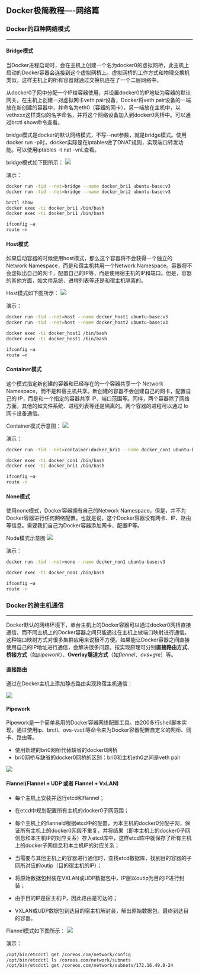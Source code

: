 Docker极简教程—-网络篇
--------------------------------------------------------

### Docker的四种网络模式
--------------------------------------------------------

#### Bridge模式

当Docker进程启动时，会在主机上创建一个名为docker0的虚拟网桥，此主机上启动的Docker容器会连接到这个虚拟网桥上。虚拟网桥的工作方式和物理交换机类似，这样主机上的所有容器就通过交换机连在了一个二层网络中。

从docker0子网中分配一个IP给容器使用，并设置docker0的IP地址为容器的默认网关。在主机上创建一对虚拟网卡veth pair设备，Docker将veth pair设备的一端放在新创建的容器中，并命名为eth0（容器的网卡），另一端放在主机中，以vethxxx这样类似的名字命名，并将这个网络设备加入到docker0网桥中。可以通过brctl show命令查看。

bridge模式是docker的默认网络模式，不写--net参数，就是bridge模式。使用docker run -p时，docker实际是在iptables做了DNAT规则，实现端口转发功能。可以使用iptables -t nat -vnL查看。

bridge模式如下图所示：
![](images/bridge.png)

演示：
```bash
docker run -tid --net=bridge --name docker_bri1 ubuntu-base:v3
docker run -tid --net=bridge --name docker_bri2 ubuntu-base:v3 

brctl show
docker exec -ti docker_bri1 /bin/bash
docker exec -ti docker_bri1 /bin/bash

ifconfig –a
route –n
```

#### Host模式

如果启动容器的时候使用host模式，那么这个容器将不会获得一个独立的Network Namespace，而是和宿主机共用一个Network Namespace。容器将不会虚拟出自己的网卡，配置自己的IP等，而是使用宿主机的IP和端口。但是，容器的其他方面，如文件系统、进程列表等还是和宿主机隔离的。

Host模式如下图所示：
![](images/host.png)

演示：
```bash
docker run -tid --net=host --name docker_host1 ubuntu-base:v3
docker run -tid --net=host --name docker_host2 ubuntu-base:v3

docker exec -ti docker_host1 /bin/bash
docker exec -ti docker_host1 /bin/bash

ifconfig –a
route –n
```

#### Container模式

这个模式指定新创建的容器和已经存在的一个容器共享一个 Network Namespace，而不是和宿主机共享。新创建的容器不会创建自己的网卡，配置自己的 IP，而是和一个指定的容器共享 IP、端口范围等。同样，两个容器除了网络方面，其他的如文件系统、进程列表等还是隔离的。两个容器的进程可以通过 lo 网卡设备通信。

Container模式示意图：
![](images/container.png)

演示：
```bash
docker run -tid --net=container:docker_bri1 --name docker_con1 ubuntu-base:v3

docker exec -ti docker_con1 /bin/bash
docker exec -ti docker_bri1 /bin/bash

ifconfig –a
route -n
```

#### None模式

使用none模式，Docker容器拥有自己的Network Namespace，但是，并不为Docker容器进行任何网络配置。也就是说，这个Docker容器没有网卡、IP、路由等信息。需要我们自己为Docker容器添加网卡、配置IP等。

Node模式示意图
![](images/none.png)

演示：
```bash
docker run -tid --net=none --name docker_non1 ubuntu-base:v3

docker exec -ti docker_non1 /bin/bash

ifconfig –a
route -n
```


### Docker的跨主机通信
--------------------------------------------------------

Docker默认的网络环境下，单台主机上的Docker容器可以通过docker0网桥直接通信，而不同主机上的Docker容器之间只能通过在主机上做端口映射进行通信。这种端口映射方式对很多集群应用来说极不方便。如果能让Docker容器之间直接使用自己的IP地址进行通信，会解决很多问题。按实现原理可分别**直接路由方式**、**桥接方式**（如*pipework*）、**Overlay隧道方式**（如*flannel*、*ovs+gre*）等。

#### 直接路由

通过在Docker主机上添加静态路由实现跨宿主机通信：

![](images/direct-route.png)


#### Pipework

Pipework是一个简单易用的Docker容器网络配置工具。由200多行shell脚本实现。通过使用ip、brctl、ovs-vsctl等命令来为Docker容器配置自定义的网桥、网卡、路由等。

* 使用新建的bri0网桥代替缺省的docker0网桥
* bri0网桥与缺省的docker0网桥的区别：bri0和主机eth0之间是veth pair

![](images/pipwork.png)

#### Flannel(Flannel + UDP 或者 Flannel + VxLAN)

* 每个主机上安装并运行etcd和flannel；

* 在etcd中规划配置所有主机的docker0子网范围；

* 每个主机上的flanneld根据etcd中的配置，为本主机的docker0分配子网，保证所有主机上的docker0网段不重复，并将结果（即本主机上的docker0子网信息和本主机IP的对应关系）存入etcd库中，这样etcd库中就保存了所有主机上的docker子网信息和本主机IP的对应关系；

* 当需要与其他主机上的容器进行通信时，查找etcd数据库，找到目的容器的子网所对应的outip（目的宿主机的IP）；

* 将原始数据包封装在VXLAN或UDP数据包中，IP层以outip为目的IP进行封装；

* 由于目的IP是宿主机IP，因此路由是可达的；

* VXLAN或UDP数据包到达目的宿主机解封装，解出原始数据包，最终到达目的容器。

Flannel模式如下图所示：
![](images/flannel.png)

演示：

```bash
/opt/bin/etcdctl get /coreos.com/network/config
/opt/bin/etcdctl ls /coreos.com/network/subnets
/opt/bin/etcdctl get /coreos.com/network/subnets/172.16.49.0-24
```
